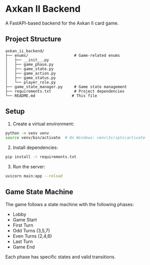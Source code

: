 # Axkan II Backend

A FastAPI-based backend for the Axkan II card game.

## Project Structure

```
axkan_ii_backend/
├── enums/                    # Game-related enums
│   ├── __init__.py
│   ├── game_phase.py
│   ├── game_state.py
│   ├── game_action.py
│   ├── game_status.py
│   └── player_role.py
├── game_state_manager.py     # Game state management
├── requirements.txt          # Project dependencies
└── README.md                # This file
```

## Setup

1. Create a virtual environment:
```bash
python -m venv venv
source venv/bin/activate  # On Windows: venv\Scripts\activate
```

2. Install dependencies:
```bash
pip install -r requirements.txt
```

3. Run the server:
```bash
uvicorn main:app --reload
```

## Game State Machine

The game follows a state machine with the following phases:
- Lobby
- Game Start
- First Turn
- Odd Turns (3,5,7)
- Even Turns (2,4,6)
- Last Turn
- Game End

Each phase has specific states and valid transitions. 